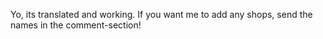 Yo, its translated and working. If you want me to add any shops, send the names in the comment-section!
